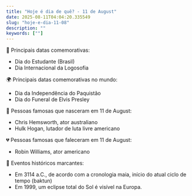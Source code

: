```yaml
---
title: "Hoje é dia de quê? - 11 de August"
date: 2025-08-11T04:04:20.335549
slug: "hoje-e-dia-11-08"
description: ""
keywords: [""]
---
```


🎉 Principais datas comemorativas:

- Dia do Estudante (Brasil)
- Dia Internacional da Logosofia

🌍 Principais datas comemorativas no mundo:

- Dia da Independência do Paquistão
- Dia do Funeral de Elvis Presley

🌟 Pessoas famosas que nasceram em 11 de August:
- Chris Hemsworth, ator australiano
- Hulk Hogan, lutador de luta livre americano

💔 Pessoas famosas que faleceram em 11 de August:
- Robin Williams, ator americano

📜 Eventos históricos marcantes:
- Em 3114 a.C., de acordo com a cronologia maia, início do atual ciclo de tempo (baktun)
- Em 1999, um eclipse total do Sol é visível na Europa.